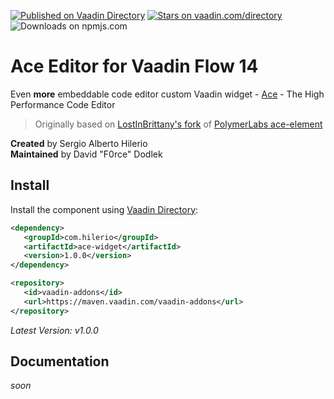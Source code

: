 [![Published on Vaadin  Directory](https://img.shields.io/badge/Vaadin%20Directory-published-00b4f0.svg)](https://vaadin.com/directory/component/ace-widget1)
[![Stars on vaadin.com/directory](https://img.shields.io/vaadin-directory/star/ace-widget1.svg)](https://vaadin.com/directory/component/ace-widget1)
![Downloads on npmjs.com](https://img.shields.io/npm/dt/@f0rce/ace-widget.svg)

# Ace Editor for Vaadin Flow 14

Even **more** embeddable code editor
custom Vaadin widget - [Ace](http://ace.c9.io/) - The High Performance Code Editor

> Originally based on [LostInBrittany's fork](https://github.com/LostInBrittany/ace-widget)
> of [PolymerLabs ace-element](https://github.com/PolymerLabs/ace-element)

**Created** by Sergio Alberto Hilerio<br/>
**Maintained** by David "F0rce" Dodlek


## Install

Install the component using [Vaadin Directory](https://vaadin.com/directory/component/ace-widget1):

```xml
<dependency>
   <groupId>com.hilerio</groupId>
   <artifactId>ace-widget</artifactId>
   <version>1.0.0</version>
</dependency>

<repository>
   <id>vaadin-addons</id>
   <url>https://maven.vaadin.com/vaadin-addons</url>
</repository>
```

*Latest Version: v1.0.0*


## Documentation

*soon*
